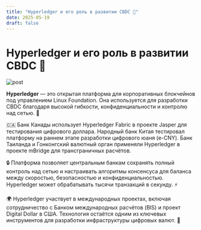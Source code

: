 ```yaml
---
title: "Hyperledger и его роль в развитии CBDC 💸"
date: 2025-05-19
draft: false
---
```


# Hyperledger и его роль в развитии CBDC 💸

![post](https://thebestsellerpolymon.github.io/practice-2025-1/images/hyperledger.jpg)

**Hyperledger** — это открытая платформа для корпоративных блокчейнов под управлением Linux Foundation. Она используется для разработки CBDC благодаря высокой гибкости, конфиденциальности и контролю над сетью. 🏦

🇨🇦 Банк Канады использует Hyperledger Fabric в проекте Jasper для тестирования цифрового доллара. Народный банк Китая тестировал платформу на раннем этапе разработки цифрового юаня (e-CNY). Банк Таиланда и Гонконгский валютный орган применяли Hyperledger в проекте mBridge для трансграничных расчётов.

🔒 Платформа позволяет центральным банкам сохранять полный контроль над сетью и настраивать алгоритмы консенсуса для баланса между скоростью, безопасностью и конфиденциальностью. Hyperledger может обрабатывать тысячи транзакций в секунду. ⚡

🌍 Hyperledger участвует в международных проектах, включая сотрудничество с Банком международных расчётов (BIS) и проект Digital Dollar в США. Технология остаётся одним из ключевых инструментов для разработки инфраструктуры цифровых валют. 🚀